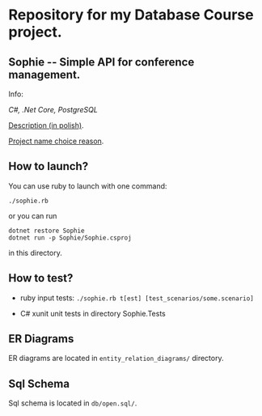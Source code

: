 # Repository for my Database Course project.
## Sophie -- Simple API for conference management.

Info:

*C#, .Net Core, PostgreSQL*

[Description (in polish)](Description.md).

[Project name choice reason](https://www.facebook.com/ZOSIA.KSI).

## How to launch?

You can use ruby to launch with one command:

`./sophie.rb`

or you can run 

```
dotnet restore Sophie
dotnet run -p Sophie/Sophie.csproj
```

in this directory.

## How to test?

* ruby input tests:
    `./sophie.rb t[est] [test_scenarios/some.scenario]`

* C# xunit unit tests in directory Sophie.Tests

## ER Diagrams

ER diagrams are located in `entity_relation_diagrams/` directory.

## Sql Schema

Sql schema is located in `db/open.sql/`.